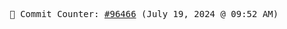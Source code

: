 <p align="center">
    <samp>
        📮 Commit Counter: <a href="https://github.com/Javascript-void0/Javascript-void0/commits/main">#96466</a> (July 19, 2024 @ 09:52 AM)
    </samp>
</p>